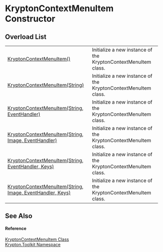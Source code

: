 # KryptonContextMenuItem Constructor


## Overload List
<table>
<tr>
<td><a href="01412b02-e0ec-2c0f-7a93-46169d19b6e8.md">KryptonContextMenuItem()</a></td>
<td>Initialize a new instance of the KryptonContextMenuItem class.</td></tr>
<tr>
<td><a href="aa2e092a-11e1-76fe-eb4b-b3e4f364e453.md">KryptonContextMenuItem(String)</a></td>
<td>Initialize a new instance of the KryptonContextMenuItem class.</td></tr>
<tr>
<td><a href="1a16cbb4-754d-b9f1-f296-88da5243e23a.md">KryptonContextMenuItem(String, EventHandler)</a></td>
<td>Initialize a new instance of the KryptonContextMenuItem class.</td></tr>
<tr>
<td><a href="b8500e07-7092-35fb-c901-6463eb14edf5.md">KryptonContextMenuItem(String, Image, EventHandler)</a></td>
<td>Initialize a new instance of the KryptonContextMenuItem class.</td></tr>
<tr>
<td><a href="bda0bb82-b508-51b8-4acb-eefb7646f977.md">KryptonContextMenuItem(String, EventHandler, Keys)</a></td>
<td>Initialize a new instance of the KryptonContextMenuItem class.</td></tr>
<tr>
<td><a href="39ca7652-6ab5-25cd-55eb-4dee026f381f.md">KryptonContextMenuItem(String, Image, EventHandler, Keys)</a></td>
<td>Initialize a new instance of the KryptonContextMenuItem class.</td></tr>
</table>

## See Also


#### Reference
<a href="19269e57-f7e7-326d-c5b4-f602bf32208b.md">KryptonContextMenuItem Class</a>  
<a href="79d2eac2-21f4-54ff-7552-b20c33c30600.md">Krypton.Toolkit Namespace</a>  
